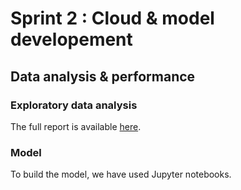 # Sprint 2 : Cloud & model developement

## Data analysis & performance

### Exploratory data analysis
The full report is available [here](eda_report.html).



### Model
To build the model, we have used Jupyter notebooks.
